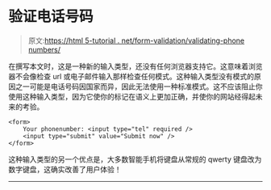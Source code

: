 # 验证电话号码

> 原文:[https://html 5-tutorial . net/form-validation/validating-phone numbers/](https://html5-tutorial.net/form-validation/validating-phonenumbers/)

在撰写本文时，这是一种新的输入类型，还没有任何浏览器支持它。这意味着浏览器不会像检查 url 或电子邮件输入那样检查任何模式。这种输入类型没有模式的原因之一可能是电话号码因国家而异，因此无法使用一种标准模式。这不应该阻止你使用这种输入类型，因为它使你的标记在语义上更加正确，并使你的网站经得起未来的考验。

```
<form>
	Your phonenumber: <input type="tel" required />
	<input type="submit" value="Submit now" />
</form>
```

这种输入类型的另一个优点是，大多数智能手机将键盘从常规的 qwerty 键盘改为数字键盘，这确实改善了用户体验！

* * *